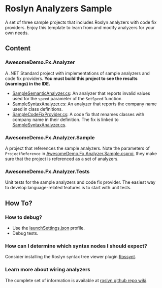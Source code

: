 # Roslyn Analyzers Sample

A set of three sample projects that includes Roslyn analyzers with code fix providers. Enjoy this template to learn from and modify analyzers for your own needs.

## Content
### AwesomeDemo.Fx.Analyzer
A .NET Standard project with implementations of sample analyzers and code fix providers.
**You must build this project to see the results (warnings) in the IDE.**

- [SampleSemanticAnalyzer.cs](SampleSemanticAnalyzer.cs): An analyzer that reports invalid values used for the `speed` parameter of the `SetSpeed` function.
- [SampleSyntaxAnalyzer.cs](SampleSyntaxAnalyzer.cs): An analyzer that reports the company name used in class definitions.
- [SampleCodeFixProvider.cs](SampleCodeFixProvider.cs): A code fix that renames classes with company name in their definition. The fix is linked to [SampleSyntaxAnalyzer.cs](SampleSyntaxAnalyzer.cs).

### AwesomeDemo.Fx.Analyzer.Sample
A project that references the sample analyzers. Note the parameters of `ProjectReference` in [AwesomeDemo.Fx.Analyzer.Sample.csproj](../AwesomeDemo.Fx.Analyzer.Sample/AwesomeDemo.Fx.Analyzer.Sample.csproj), they make sure that the project is referenced as a set of analyzers. 

### AwesomeDemo.Fx.Analyzer.Tests
Unit tests for the sample analyzers and code fix provider. The easiest way to develop language-related features is to start with unit tests.

## How To?
### How to debug?
- Use the [launchSettings.json](Properties/launchSettings.json) profile.
- Debug tests.

### How can I determine which syntax nodes I should expect?
Consider installing the Roslyn syntax tree viewer plugin [Rossynt](https://plugins.jetbrains.com/plugin/16902-rossynt/).

### Learn more about wiring analyzers
The complete set of information is available at [roslyn github repo wiki](https://github.com/dotnet/roslyn/blob/main/docs/wiki/README.md).